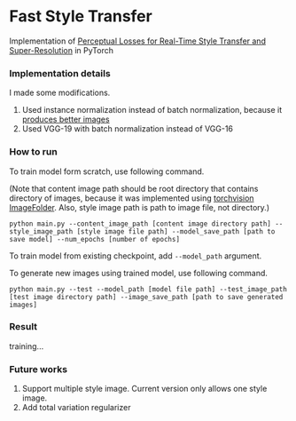 # Fast Style Transfer

Implementation of [Perceptual Losses for Real-Time Style Transfer and Super-Resolution](https://arxiv.org/abs/1603.08155) in PyTorch

### Implementation details

I made some modifications.

1. Used instance normalization instead of batch normalization, because it [produces better images](https://arxiv.org/pdf/1607.08022)
2. Used VGG-19 with batch normalization instead of VGG-16

### How to run

To train model form scratch, use following command. 

(Note that content image path should be root directory that contains directory of images, because it was implemented using [torchvision ImageFolder](https://pytorch.org/docs/stable/torchvision/datasets.html#imagefolder). Also, style image path is path to image file, not directory.)

```
python main.py --content_image_path [content image directory path] --style_image_path [style image file path] --model_save_path [path to save model] --num_epochs [number of epochs]
```

To train model from existing checkpoint, add ```--model_path``` argument.

To generate new images using trained model, use following command.

```
python main.py --test --model_path [model file path] --test_image_path [test image directory path] --image_save_path [path to save generated images]
```

### Result

training...


### Future works

1. Support multiple style image. Current version only allows one style image.
2. Add total variation regularizer
